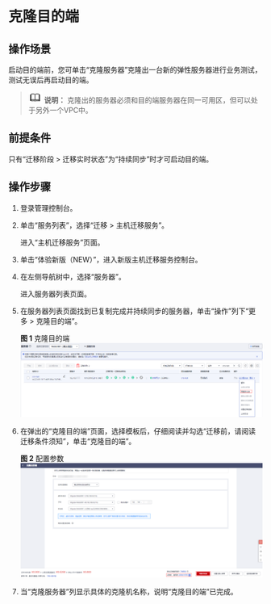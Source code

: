# 克隆目的端<a name="sms_03_0037"></a>

## 操作场景<a name="zh-cn_topic_0253313952_section121023515613"></a>

启动目的端前，您可单击“克隆服务器”克隆出一台新的弹性服务器进行业务测试，测试无误后再启动目的端。

>![](public_sys-resources/icon-note.gif) **说明：** 
>克隆出的服务器必须和目的端服务器在同一可用区，但可以处于另外一个VPC中。

## 前提条件<a name="zh-cn_topic_0253313952_section144616541379"></a>

只有“迁移阶段 \> 迁移实时状态”为“持续同步”时才可启动目的端。

## 操作步骤<a name="zh-cn_topic_0253313952_section08001217810"></a>

1.  登录管理控制台。
2.  单击“服务列表”，选择“迁移 \> 主机迁移服务”。

    进入“主机迁移服务”页面。

3.  单击“体验新版（NEW）”，进入新版主机迁移服务控制台。
4.  在左侧导航树中，选择“服务器”。

    进入服务器列表页面。

5.  在服务器列表页面找到已复制完成并持续同步的服务器，单击“操作”列下“更多 \> 克隆目的端”。

    **图 1**  克隆目的端<a name="zh-cn_topic_0253313952_fig11212184326"></a>  
    ![](figures/克隆目的端.png "克隆目的端")

6.  在弹出的“克隆目的端”页面，选择模板后，仔细阅读并勾选“迁移前，请阅读迁移条件须知”，单击“克隆目的端”。

    **图 2**  配置参数<a name="zh-cn_topic_0253313952_fig389104411251"></a>  
    ![](figures/配置参数.png "配置参数")

7.  当“克隆服务器”列显示具体的克隆机名称，说明“克隆目的端”已完成。

